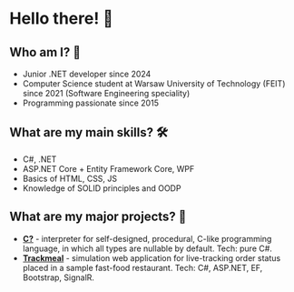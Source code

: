 # Hello there! 👋

## Who am I? 👤

- Junior .NET developer since 2024
- Computer Science student at Warsaw University of Technology (FEIT) since 2021 (Software Engineering speciality)
- Programming passionate since 2015

## What are my main skills? 🛠️

- C#, .NET
- ASP.NET Core + Entity Framework Core, WPF
- Basics of HTML, CSS, JS
- Knowledge of SOLID principles and OODP

## What are my major projects? 💼

- **[C?](https://github.com/bkisly/CNull)** - interpreter for self-designed, procedural, C-like programming language, in which all types are nullable by default. Tech: pure C#.
- **[Trackmeal](https://github.com/bkisly/Trackmeal)** - simulation web application for live-tracking order status placed in a sample fast-food restaurant. Tech: C#, ASP.NET, EF, Bootstrap, SignalR.
